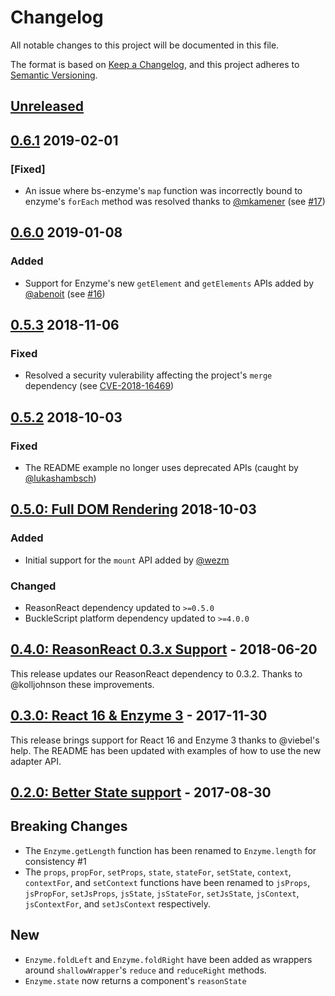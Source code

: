 # Changelog

All notable changes to this project will be documented in this file.

The format is based on [Keep a Changelog](https://keepachangelog.com/en/1.0.0/),
and this project adheres to [Semantic Versioning](https://semver.org/spec/v2.0.0.html).

## [Unreleased]

## [0.6.1][0.6.1] 2019-02-01

### [Fixed]

- An issue where bs-enzyme's `map` function was incorrectly bound to enzyme's `forEach` method was resolved thanks to [@mkamener](https://github.com/mkamener) (see [#17](https://github.com/rhysforyou/bs-enzyme/pull/17))

## [0.6.0][0.6.0] 2019-01-08

### Added

- Support for Enzyme's new `getElement` and `getElements` APIs added by [@abenoit](https://github.com/abenoit) (see [#16](https://github.com/rhysforyou/bs-enzyme/pull/16))

## [0.5.3][0.5.3] 2018-11-06

### Fixed

- Resolved a security vulerability affecting the project's `merge` dependency (see [CVE-2018-16469](https://nvd.nist.gov/vuln/detail/CVE-2018-16469))

## [0.5.2][0.5.2] 2018-10-03

### Fixed

- The README example no longer uses deprecated APIs (caught by [@lukashambsch](https://github.com/lukashambsch))

## [0.5.0: Full DOM Rendering][0.5.0] 2018-10-03

### Added

- Initial support for the `mount` API added by [@wezm](https://github.com/wezm)

### Changed

- ReasonReact dependency updated to `>=0.5.0`
- BuckleScript platform dependency updated to `>=4.0.0`

## [0.4.0: ReasonReact 0.3.x Support][0.4.0] - 2018-06-20

This release updates our ReasonReact dependency to 0.3.2. Thanks to @kolljohnson these improvements.

## [0.3.0: React 16 & Enzyme 3][0.3.0] - 2017-11-30

This release brings support for React 16 and Enzyme 3 thanks to @viebel's help. The README has been updated with examples of how to use the new adapter API.

## [0.2.0: Better State support][0.2.0] - 2017-08-30

## Breaking Changes

- The `Enzyme.getLength` function has been renamed to `Enzyme.length` for consistency #1
- The `props`, `propFor`, `setProps`, `state`, `stateFor`, `setState`, `context`, `contextFor`, and `setContext` functions have been renamed to `jsProps`, `jsPropFor`, `setJsProps`, `jsState`, `jsStateFor`, `setJsState`, `jsContext`, `jsContextFor`, and `setJsContext` respectively.

## New

- `Enzyme.foldLeft` and `Enzyme.foldRight` have been added as wrappers around `shallowWrapper`'s `reduce` and `reduceRight` methods.
- `Enzyme.state` now returns a component's `reasonState`

[unreleased]: https://github.com/rhysforyou/bs-enzyme/compare/v0.6.1...HEAD
[0.6.1]: https://github.com/rhysforyou/bs-enzyme/compare/v0.6.0...v0.6.1
[0.6.0]: https://github.com/rhysforyou/bs-enzyme/compare/v0.5.3...v0.6.0
[0.5.3]: https://github.com/rhysforyou/bs-enzyme/compare/v0.5.2...v0.5.3
[0.5.2]: https://github.com/rhysforyou/bs-enzyme/compare/v0.5.0...v0.5.2
[0.5.0]: https://github.com/rhysforyou/bs-enzyme/compare/v0.4.0...v0.5.0
[0.4.0]: https://github.com/rhysforyou/bs-enzyme/compare/v0.3.0...v0.4.0
[0.3.0]: https://github.com/rhysforyou/bs-enzyme/compare/v0.2.0...v0.3.0
[0.2.0]: https://github.com/rhysforyou/bs-enzyme/compare/v0.1.1...v0.2.0
